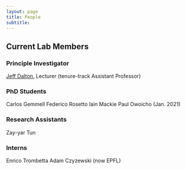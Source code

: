 ```yaml
---
layout: page
title: People
subtitle: 
---
```


## Current Lab Members

### Principle Investigator
[Jeff Dalton](https://www.gla.ac.uk/schools/computing/staff/jeffdalton/), Lecturer (tenure-track Assistant Professor)


### PhD Students
Carlos Gemmell
Federico Rosetto
Iain Mackie 
Paul Owoicho (Jan. 2021)

### Research Assistants
Zay-yar Tun

### Interns
Enrico Trombetta
Adam Czyzewski (now EPFL)
